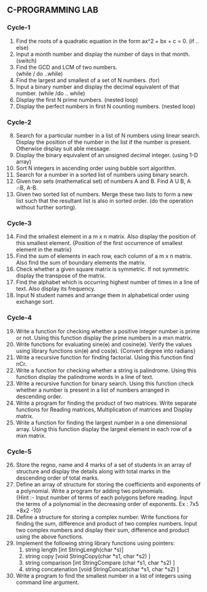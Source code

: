 ## C-PROGRAMMING LAB 
### Cycle-1 
1. Find the roots of a quadratic equation in the form ax^2 + bx + c = 0.   (if .. else) 
2. Input a month number and display the number of days in that month.  (switch) 
3. Find the GCD and LCM of two numbers.             
   (while / do ..while) 
4. Find the largest and smallest of a set of N numbers.    (for) 
5. Input a binary number and display the decimal equivalent of that number. 
   (while /do .. while) 
6. Display the first N prime numbers.
   (nested loop)     
7. Display the perfect numbers in first N counting numbers. (nested loop)     
### Cycle-2 
8. Search for a particular number in a list of N numbers using linear search. Display 
   the position of the number in the list if the number is present. Otherwise display suit
   able message. 
9. Display the binary equivalent of an unsigned decimal integer.  (using 1-D array) 
10. Sort N integers in ascending order using bubble sort algorithm. 
11. Search for a number in a sorted list of numbers using binary search.  
12. Given two sets (mathematical set) of numbers A and B. Find  A U B,  A ∩B,  A-B. 
13. Given two sorted list of numbers. Merge these two lists to form a new list such that 
    the resultant list is also in sorted order. (do the operation without further sorting). 
### Cycle-3 
14. Find the smallest element in a m x n matrix. Also display the position of this smallest 
    element. {Position of the first occurrence of smallest element in the matrix} 
15. Find the sum of elements in each row, each column of a m x n matrix. Also find the 
    sum of  boundary elements the matrix. 
16. Check whether a given square matrix is symmetric. If not symmetric display the 
    transpose of the matrix. 
17. Find the alphabet which is occurring highest number of times in a line of text. Also 
    display its frequency. 
18.  Input N student names and arrange them in alphabetical order using exchange sort. 
### Cycle-4 
19. Write a function for checking whether a positive integer number is prime or not.
    Using this function display the prime numbers in a mxn matrix. 
20. Write functions for evaluating sine(ɵ) and cosine(ɵ). Verify the values using library 
    functions sin(ɵ) and cos(ɵ). {Convert degree into radians} 
21. Write a recursive function for finding factorial. Using this function find nCr. 
22. Write a function for checking whether a string is palindrome. Using this function 
    display the palindrome words in a line of text. 
23. Write a recursive function for binary search. Using this function check whether a 
    number is present in a list of numbers arranged in descending order. 
24. Write a program for finding the product of two matrices. Write separate functions for 
    Reading matrices, Multiplication of matrices and Display matrix. 
25. Write a function for finding the largest number in a one dimensional array.  Using this 
    function display the largest element in each row of a mxn matrix. 
### Cycle-5 
26. Store the regno, name and 4 marks of a set of students in an array of structure and 
    display the details along with total marks in the descending order of total marks.  
27. Define an array of structure for storing the coefficients and exponents of a 
    polynomial. Write a program for adding two polynomials.  
    {Hint :- Input number of terms of each polygons before reading. Input the terms of a 
    polynomial in the decreasing order of exponents. Ex : 7x5 +8x2 -10}  
28. Define a structure for storing a complex number. Write functions for finding the 
    sum, difference and product of two complex numbers. Input two complex numbers and 
    display their sum, difference and product using the above functions. 
29. Implement the following string library functions using pointers:  
    1. string length [int  StringLengh(char *s)]  
    2. string copy  [void  StringCopy(char *s1, char *s2) ] 
    3. string comparison  [int  StringCompare (char *s1, char *s2) ] 
    4. string concatenation [void  StringConcat(char *s1, char *s2) ]  
30. Write a program to find the smallest number in a list of integers using command line 
    argument.
